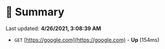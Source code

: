# 📖 Summary
Last updated: **4/26/2021, 3:08:39 AM**

- `GET` [https://google.com](https://google.com) - **Up** (154ms)
